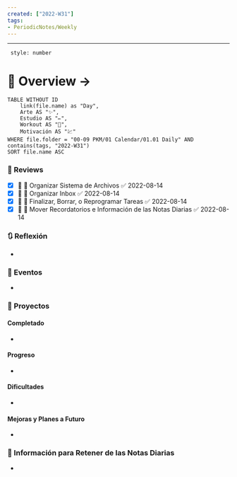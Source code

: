 ```yaml
---
created: ["2022-W31"]
tags: 
- PeriodicNotes/Weekly
---
```

___
```toc
 style: number
```
# 🌌 Overview -> 
```dataview
TABLE WITHOUT ID
	link(file.name) as "Day",
	Arte AS "✨",
	Estudio AS "✏️",
	Workout AS "💪",
	Motivación AS "💹"
WHERE file.folder = "00-09 PKM/01 Calendar/01.01 Daily" AND 
contains(tags, "2022-W31")
SORT file.name ASC
```

### 📑 Reviews
- [x] 📅  🔼 Organizar Sistema de Archivos ✅ 2022-08-14
- [x] 📅  🔼 Organizar Inbox ✅ 2022-08-14
- [x] 📅  🔼 Finalizar, Borrar, o Reprogramar Tareas ✅ 2022-08-14
- [x] 📅  🔼 Mover Recordatorios e Información de las Notas Diarias ✅ 2022-08-14

### 🔃 Reflexión
- 
### 📜 Eventos
- 
### 📃 Proyectos
#### **Completado**
- 
#### **Progreso**
- 
#### **Dificultades**
- 
#### **Mejoras y Planes a Futuro**
- 
### 💾 Información para Retener de las Notas Diarias
- 